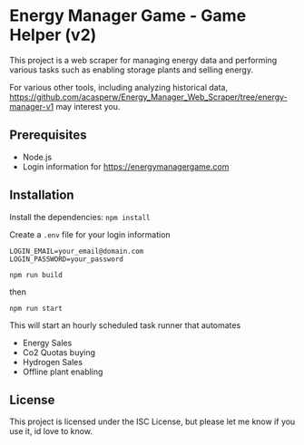 # Energy Manager Game - Game Helper (v2)

This project is a web scraper for managing energy data and performing various tasks such as enabling storage plants and selling energy.

For various other tools, including analyzing historical data, https://github.com/acasperw/Energy_Manager_Web_Scraper/tree/energy-manager-v1 may interest you. 

## Prerequisites

- Node.js
- Login information for https://energymanagergame.com

## Installation

Install the dependencies:
`npm install`

Create a `.env` file for your login information

```
LOGIN_EMAIL=your_email@domain.com
LOGIN_PASSWORD=your_password
```

`npm run build`

then

`npm run start`

This will start an hourly scheduled task runner that automates 

- Energy Sales
- Co2 Quotas buying
- Hydrogen Sales
- Offline plant enabling

## License
This project is licensed under the ISC License, but please let me know if you use it, id love to know.